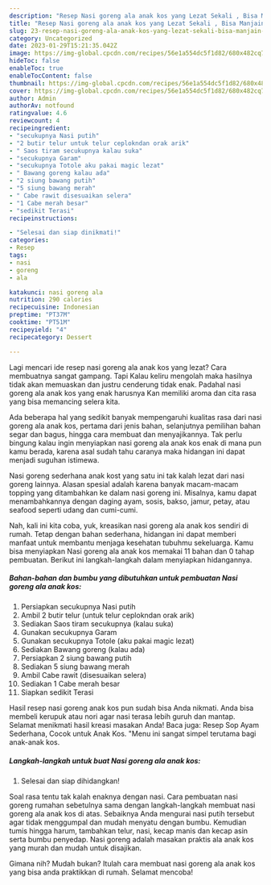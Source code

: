 ```yaml
---
description: "Resep Nasi goreng ala anak kos yang Lezat Sekali , Bisa Manjain Lidah"
title: "Resep Nasi goreng ala anak kos yang Lezat Sekali , Bisa Manjain Lidah"
slug: 23-resep-nasi-goreng-ala-anak-kos-yang-lezat-sekali-bisa-manjain-lidah
category: Uncategorized
date: 2023-01-29T15:21:35.042Z
image: https://img-global.cpcdn.com/recipes/56e1a554dc5f1d82/680x482cq70/nasi-goreng-ala-anak-kos-foto-resep-utama.jpg
hideToc: false
enableToc: true
enableTocContent: false
thumbnail: https://img-global.cpcdn.com/recipes/56e1a554dc5f1d82/680x482cq70/nasi-goreng-ala-anak-kos-foto-resep-utama.jpg
cover: https://img-global.cpcdn.com/recipes/56e1a554dc5f1d82/680x482cq70/nasi-goreng-ala-anak-kos-foto-resep-utama.jpg
author: Admin
authorAv: notfound
ratingvalue: 4.6
reviewcount: 4
recipeingredient:
- "secukupnya Nasi putih"
- "2 butir telur untuk telur ceplokndan orak arik"
- " Saos tiram secukupnya kalau suka"
- "secukupnya Garam"
- "secukupnya Totole aku pakai magic lezat"
- " Bawang goreng kalau ada"
- "2 siung bawang putih"
- "5 siung bawang merah"
- " Cabe rawit disesuaikan selera"
- "1 Cabe merah besar"
- "sedikit Terasi"
recipeinstructions:

- "Selesai dan siap dinikmati!"
categories:
- Resep
tags:
- nasi
- goreng
- ala

katakunci: nasi goreng ala 
nutrition: 290 calories
recipecuisine: Indonesian
preptime: "PT37M"
cooktime: "PT51M"
recipeyield: "4"
recipecategory: Dessert

---
```



Lagi mencari ide resep nasi goreng ala anak kos yang lezat? Cara membuatnya sangat gampang. Tapi Kalau keliru mengolah maka hasilnya tidak akan memuaskan dan justru cenderung tidak enak. Padahal nasi goreng ala anak kos yang enak harusnya Kan memiliki aroma dan cita rasa yang bisa memancing selera kita.


Ada beberapa hal yang sedikit banyak mempengaruhi kualitas rasa dari nasi goreng ala anak kos, pertama dari jenis bahan, selanjutnya pemilihan bahan segar dan bagus, hingga cara membuat dan menyajikannya. Tak perlu bingung kalau ingin menyiapkan nasi goreng ala anak kos enak di mana pun kamu berada, karena asal sudah tahu caranya maka hidangan ini dapat menjadi suguhan istimewa.

Nasi goreng sederhana anak kost yang satu ini tak kalah lezat dari nasi goreng lainnya. Alasan spesial adalah karena banyak macam-macam topping yang ditambahkan ke dalam nasi goreng ini. Misalnya, kamu dapat menambahkannya dengan daging ayam, sosis, bakso, jamur, petay, atau seafood seperti udang dan cumi-cumi.


Nah, kali ini kita coba, yuk, kreasikan nasi goreng ala anak kos sendiri di rumah. Tetap dengan bahan sederhana, hidangan ini dapat memberi manfaat untuk membantu menjaga kesehatan tubuhmu sekeluarga. Kamu bisa menyiapkan Nasi goreng ala anak kos memakai 11 bahan dan 0 tahap pembuatan. Berikut ini langkah-langkah dalam menyiapkan hidangannya.

<!--inarticleads1-->

##### Bahan-bahan dan bumbu yang dibutuhkan untuk pembuatan Nasi goreng ala anak kos:

1. Persiapkan secukupnya Nasi putih
1. Ambil 2 butir telur (untuk telur ceplokndan orak arik)
1. Sediakan  Saos tiram secukupnya (kalau suka)
1. Gunakan secukupnya Garam
1. Gunakan secukupnya Totole (aku pakai magic lezat)
1. Sediakan  Bawang goreng (kalau ada)
1. Persiapkan 2 siung bawang putih
1. Sediakan 5 siung bawang merah
1. Ambil  Cabe rawit (disesuaikan selera)
1. Sediakan 1 Cabe merah besar
1. Siapkan sedikit Terasi


Hasil resep nasi goreng anak kos pun sudah bisa Anda nikmati. Anda bisa membeli kerupuk atau nori agar nasi terasa lebih guruh dan mantap. Selamat menikmati hasil kreasi masakan Anda! Baca juga: Resep Sop Ayam Sederhana, Cocok untuk Anak Kos. &#34;Menu ini sangat simpel terutama bagi anak-anak kos. 

<!--inarticleads2-->

##### Langkah-langkah untuk buat Nasi goreng ala anak kos:


1. Selesai dan siap dihidangkan!

Soal rasa tentu tak kalah enaknya dengan nasi. Cara pembuatan nasi goreng rumahan sebetulnya sama dengan langkah-langkah membuat nasi goreng ala anak kos di atas. Sebaiknya Anda mengurai nasi putih tersebut agar tidak menggumpal dan mudah menyatu dengan bumbu. Kemudian tumis hingga harum, tambahkan telur, nasi, kecap manis dan kecap asin serta bumbu penyedap. Nasi goreng adalah masakan praktis ala anak kos yang murah dan mudah untuk disajikan. 

Gimana nih? Mudah bukan? Itulah cara membuat nasi goreng ala anak kos yang bisa anda praktikkan di rumah. Selamat mencoba!
